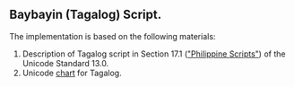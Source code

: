 ## Baybayin (Tagalog) Script.

The implementation is based on the following materials:

1.  Description of Tagalog script in Section 17.1 (["Philippine
Scripts"](https://www.unicode.org/versions/Unicode13.0.0/ch17.pdf)) of the
Unicode Standard 13.0.
1.  Unicode [chart](https://unicode.org/charts/PDF/U1700.pdf) for Tagalog.
